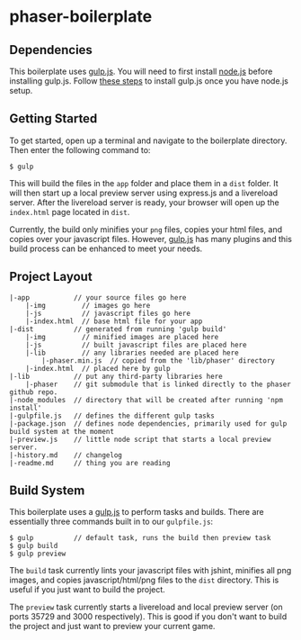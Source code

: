 phaser-boilerplate
==================

Dependencies
------------

This boilerplate uses [gulp.js]. You will need to first install [node.js] before installing gulp.js. Follow [these steps][gulp.js install] to install gulp.js once you have node.js setup.

[node.js]: http://nodejs.org/
[gulp.js]: http://gulpjs.com/
[gulp.js install]: https://github.com/gulpjs/gulp/blob/master/docs/getting-started.md

Getting Started
---------------

To get started, open up a terminal and navigate to the boilerplate directory. Then enter the following command to:

    $ gulp

This will build the files in the `app` folder and place them in a `dist` folder. It will then start up a local preview server using express.js and a livereload server. After the livereload server is ready, your browser will open up the `index.html` page located in `dist`.

Currently, the build only minifies your `png` files, copies your html files, and copies over your javascript files. However, [gulp.js] has many plugins and this build process can be enhanced to meet your needs.

Project Layout
--------------

    |-app           // your source files go here
    	|-img         // images go here
    	|-js          // javascript files go here
    	|-index.html  // base html file for your app
    |-dist          // generated from running 'gulp build'
    	|-img         // minified images are placed here
    	|-js          // built javascript files are placed here
    	|-lib         // any libraries needed are placed here
    		|-phaser.min.js  // copied from the 'lib/phaser' directory
    	|-index.html  // placed here by gulp
    |-lib           // put any third-party libraries here
    	|-phaser    // git submodule that is linked directly to the phaser github repo.
    |-node_modules  // directory that will be created after running 'npm install'
    |-gulpfile.js   // defines the different gulp tasks
    |-package.json  // defines node dependencies, primarily used for gulp build system at the moment
    |-preview.js    // little node script that starts a local preview server.
    |-history.md    // changelog
    |-readme.md     // thing you are reading

Build System
------------

This boilerplate uses a [gulp.js] to perform tasks and builds. There are essentially three commands built in to our `gulpfile.js`:

    $ gulp          // default task, runs the build then preview task
    $ gulp build
    $ gulp preview

The `build` task currently lints your javascript files with jshint, minifies all png images, and copies javascript/html/png files to the `dist` directory. This is useful if you just want to build the project.

The `preview` task currently starts a livereload and local preview server (on ports 35729 and 3000 respectively). This is good if you don't want to build the project and just want to preview your current game.